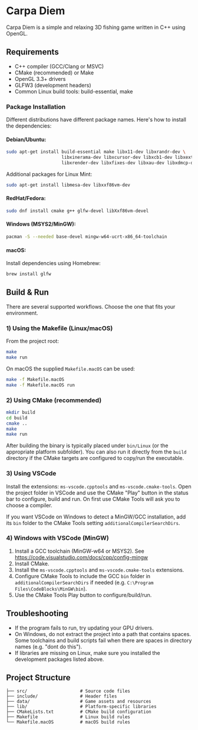 # Carpa Diem

Carpa Diem is a simple and relaxing 3D fishing game written in C++ using OpenGL.

## Requirements

- C++ compiler (GCC/Clang or MSVC)
- CMake (recommended) or Make
- OpenGL 3.3+ drivers
- GLFW3 (development headers)
- Common Linux build tools: build-essential, make

### Package Installation

Different distributions have different package names. Here's how to install the dependencies:

#### Debian/Ubuntu:
```bash
sudo apt-get install build-essential make libx11-dev libxrandr-dev \
                     libxinerama-dev libxcursor-dev libxcb1-dev libxext-dev \
                     libxrender-dev libxfixes-dev libxau-dev libxdmcp-dev
```

Additional packages for Linux Mint:
```bash
sudo apt-get install libmesa-dev libxxf86vm-dev
```

#### RedHat/Fedora:
```bash
sudo dnf install cmake g++ glfw-devel libXxf86vm-devel
```

#### Windows (MSYS2/MinGW):
```bash
pacman -S --needed base-devel mingw-w64-ucrt-x86_64-toolchain
```

#### macOS:
Install dependencies using Homebrew:
```bash
brew install glfw
```

## Build & Run

There are several supported workflows. Choose the one that fits your environment.

### 1) Using the Makefile (Linux/macOS)

From the project root:

```bash
make
make run
```

On macOS the supplied `Makefile.macOS` can be used:

```bash
make -f Makefile.macOS
make -f Makefile.macOS run
```

### 2) Using CMake (recommended)

```bash
mkdir build
cd build
cmake ..
make
make run
```

After building the binary is typically placed under `bin/Linux` (or the appropriate platform subfolder). You can also run it directly from the `build` directory if the CMake targets are configured to copy/run the executable.

### 3) Using VSCode

Install the extensions: `ms-vscode.cpptools` and `ms-vscode.cmake-tools`.
Open the project folder in VSCode and use the CMake "Play" button in the status bar to configure, build and run. On first use CMake Tools will ask you to choose a compiler.

If you want VSCode on Windows to detect a MinGW/GCC installation, add its `bin` folder to the CMake Tools setting `additionalCompilerSearchDirs`.

### 4) Windows with VSCode (MinGW)

1. Install a GCC toolchain (MinGW-w64 or MSYS2). See https://code.visualstudio.com/docs/cpp/config-mingw
2. Install CMake.
3. Install the `ms-vscode.cpptools` and `ms-vscode.cmake-tools` extensions.
4. Configure CMake Tools to include the GCC `bin` folder in `additionalCompilerSearchDirs` if needed (e.g. `C:\Program Files\CodeBlocks\MinGW\bin`).
5. Use the CMake Tools Play button to configure/build/run.

## Troubleshooting

- If the program fails to run, try updating your GPU drivers.
- On Windows, do not extract the project into a path that contains spaces. Some toolchains and build scripts fail when there are spaces in directory names (e.g. "dont do this").
- If libraries are missing on Linux, make sure you installed the development packages listed above.

## Project Structure

```
├── src/                    # Source code files
├── include/                # Header files
├── data/                   # Game assets and resources
├── lib/                    # Platform-specific libraries
├── CMakeLists.txt          # CMake build configuration
├── Makefile                # Linux build rules
└── Makefile.macOS          # macOS build rules
```
